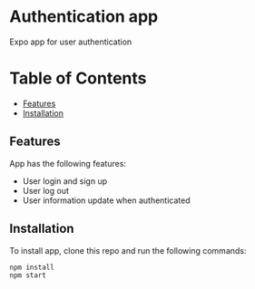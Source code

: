 # Authentication app
Expo app for user authentication

# Table of Contents
- [Features](#features)
- [Installation](#installation)

## Features
App has the following features:

- User login and sign up
- User log out
- User information update when authenticated

## Installation
To install app, clone this repo and run the following commands:

```sh
npm install
npm start
```
